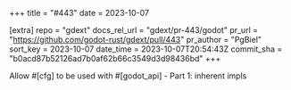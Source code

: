 +++
title = "#443"
date = 2023-10-07

[extra]
repo = "gdext"
docs_rel_url = "gdext/pr-443/godot"
pr_url = "https://github.com/godot-rust/gdext/pull/443"
pr_author = "PgBiel"
sort_key = 2023-10-07
date_time = 2023-10-07T20:54:43Z
commit_sha = "b0acd87b52126ad7b0af62b66c3549d3d98436bd"
+++

Allow #[cfg] to be used with #[godot_api] - Part 1: inherent impls
